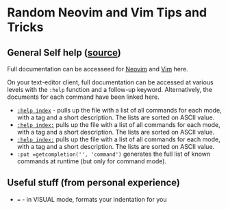 # Random Neovim and Vim Tips and Tricks

## General Self help ([source](https://vi.stackexchange.com/questions/36435/complete-list-of-all-vim-commands))

Full documentation can be accesseed for [Neovim](https://neo.vimhelp.org/) and [Vim](https://vimhelp.org/) here.

On your text-editor client, full documentation can be accessed at various levels with the `:help` function and a follow-up keyword. Alternatively, the documents for each command have been linked here.

- [`:help index`](https://vimhelp.org/index.txt.html) - pulls up the file with a list of all commands for each mode, with a tag and a short description. The lists are sorted on ASCII value.
- [`:help index:`](https://vimhelp.org/index.txt.html) pulls up the file with a list of all commands for each mode, with a tag and a short description. The lists are sorted on ASCII value.
- [`:help index:`](https://vimhelp.org/index.txt.html) pulls up the file with a list of all commands for each mode, with a tag and a short description. The lists are sorted on ASCII value.
- `:put =getcompletion('', 'command')` generates the full list of known commands at runtime (but only for command mode).

## Useful stuff (from personal experience)

- `=` - in VISUAL mode, formats your indentation for you
